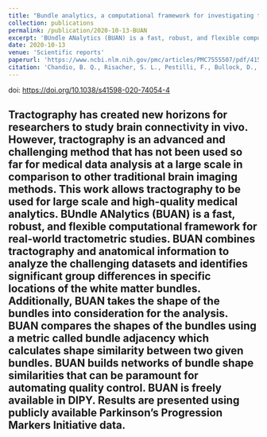 ```yaml
---
title: "Bundle analytics, a computational framework for investigating the shapes and profiles of brain pathways across populations"
collection: publications
permalink: /publication/2020-10-13-BUAN
excerpt: 'BUndle ANalytics (BUAN) is a fast, robust, and flexible computational framework for real-world tractometric studies.'
date: 2020-10-13
venue: 'Scientific reports'
paperurl: 'https://www.ncbi.nlm.nih.gov/pmc/articles/PMC7555507/pdf/41598_2020_Article_74054.pdf'
citation: 'Chandio, B. Q., Risacher, S. L., Pestilli, F., Bullock, D., Yeh, F. C., Koudoro, S., ... & Garyfallidis, E. (2020). Bundle analytics, a computational framework for investigating the shapes and profiles of brain pathways across populations. <i>Scientific reports</i>, 10(1), 1-18.'
---
```

doi: https://doi.org/10.1038/s41598-020-74054-4

Tractography has created new horizons for researchers to study brain connectivity in vivo. However, tractography is an advanced and challenging method that has not been used so far for medical data analysis at a large scale in comparison to other traditional brain imaging methods. This work allows tractography to be used for large scale and high-quality medical analytics. BUndle ANalytics (BUAN) is a fast, robust, and flexible computational framework for real-world tractometric studies. BUAN combines tractography and anatomical information to analyze the challenging datasets and identifies significant group differences in specific locations of the white matter bundles. Additionally, BUAN takes the shape of the bundles into consideration for the analysis. BUAN compares the shapes of the bundles using a metric called bundle adjacency which calculates shape similarity between two given bundles. BUAN builds networks of bundle shape similarities that can be paramount for automating quality control. BUAN is freely available in DIPY. Results are presented using publicly available Parkinson’s Progression Markers Initiative data.
---



